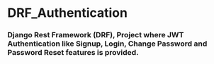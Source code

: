 # DRF_Authentication
### Django Rest Framework (DRF), Project where JWT Authentication like Signup, Login, Change Password and Password Reset features is provided.
